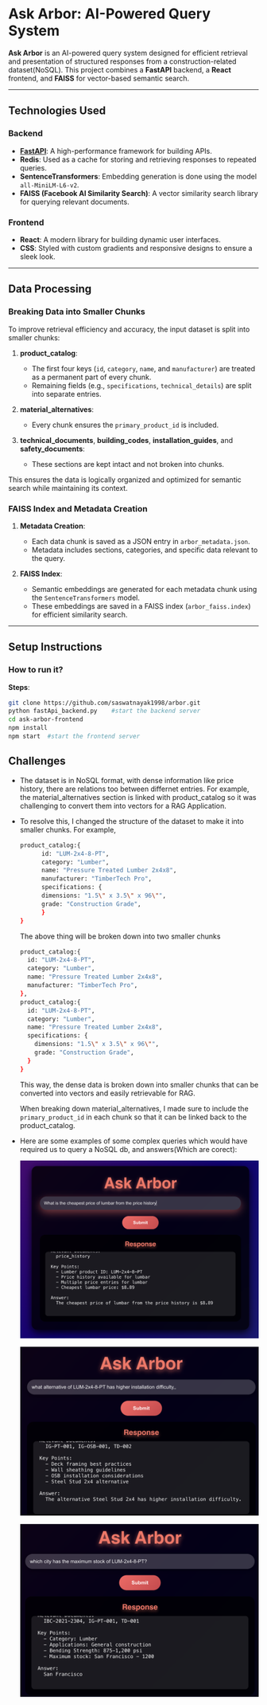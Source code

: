 # Ask Arbor: AI-Powered Query System

**Ask Arbor** is an AI-powered query system designed for efficient retrieval and presentation of structured responses from a construction-related dataset(NoSQL). This project combines a **FastAPI** backend, a **React** frontend, and **FAISS** for vector-based semantic search.

---

## Technologies Used

### Backend

- **[FastAPI](https://fastapi.tiangolo.com/)**: A high-performance framework for building APIs.
- **Redis**: Used as a cache for storing and retrieving responses to repeated queries.
- **SentenceTransformers**: Embedding generation is done using the model `all-MiniLM-L6-v2`.
- **FAISS (Facebook AI Similarity Search)**: A vector similarity search library for querying relevant documents.

### Frontend

- **React**: A modern library for building dynamic user interfaces.
- **CSS**: Styled with custom gradients and responsive designs to ensure a sleek look.

---

## Data Processing

### Breaking Data into Smaller Chunks

To improve retrieval efficiency and accuracy, the input dataset is split into smaller chunks:

1. **product_catalog**:

   - The first four keys (`id`, `category`, `name`, and `manufacturer`) are treated as a permanent part of every chunk.
   - Remaining fields (e.g., `specifications`, `technical_details`) are split into separate entries.

2. **material_alternatives**:

   - Every chunk ensures the `primary_product_id` is included.

3. **technical_documents**, **building_codes**, **installation_guides**, and **safety_documents**:
   - These sections are kept intact and not broken into chunks.

This ensures the data is logically organized and optimized for semantic search while maintaining its context.

### FAISS Index and Metadata Creation

1. **Metadata Creation**:

   - Each data chunk is saved as a JSON entry in `arbor_metadata.json`.
   - Metadata includes sections, categories, and specific data relevant to the query.

2. **FAISS Index**:
   - Semantic embeddings are generated for each metadata chunk using the `SentenceTransformers` model.
   - These embeddings are saved in a FAISS index (`arbor_faiss.index`) for efficient similarity search.

---

## Setup Instructions

### How to run it?

**Steps**:

```bash
git clone https://github.com/saswatnayak1998/arbor.git
python fastApi_backend.py    #start the backend server
cd ask-arbor-frontend
npm install
npm start  #start the frontend server
```

## Challenges

- The dataset is in NoSQL format, with dense information like price history, there are relations too between differnet entries. For example, the material_alternatives section is linked with product_catalog so it was challenging to convert them into vectors for a RAG Application.

- To resolve this, I changed the structure of the dataset to make it into smaller chunks.
  For example,

  ```bash
  product_catalog:{
        id: "LUM-2x4-8-PT",
        category: "Lumber",
        name: "Pressure Treated Lumber 2x4x8",
        manufacturer: "TimberTech Pro",
        specifications: {
        dimensions: "1.5\" x 3.5\" x 96\"",
        grade: "Construction Grade",
        }
  }
  ```

  The above thing will be broken down into two smaller chunks

  ```bash
  product_catalog:{
    id: "LUM-2x4-8-PT",
    category: "Lumber",
    name: "Pressure Treated Lumber 2x4x8",
    manufacturer: "TimberTech Pro",
  },
  product_catalog:{
    id: "LUM-2x4-8-PT",
    category: "Lumber",
    name: "Pressure Treated Lumber 2x4x8",
    specifications: {
      dimensions: "1.5\" x 3.5\" x 96\"",
      grade: "Construction Grade",
    }
  }
  ```

  This way, the dense data is broken down into smaller chunks that can be converted into vectors and easily retrievable for RAG.

  When breaking down material_alternatives, I made sure to include the `primary_product_id` in each chunk so that it can be linked back to the product_catalog.

- Here are some examples of some complex queries which would have required us to query a NoSQL db, and answers(Which are corect):

  ![](./chatbot_results/proof1.png)

  ![](./chatbot_results/proof2.png)

  ![](./chatbot_results/proof3.png)
